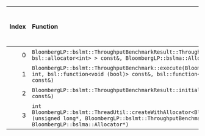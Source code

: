 |   Index | Function                                                                                                                                                                                                                     |   Difference in number of lines |   Function size difference in bytes | Disassembly                                                |   Number of lines in `assume` build |   Number of bytes in `assume` build |   Number of lines in `none` build |   Number of bytes in `none` build |
|--------:|:-----------------------------------------------------------------------------------------------------------------------------------------------------------------------------------------------------------------------------|--------------------------------:|------------------------------------:|:-----------------------------------------------------------|------------------------------------:|------------------------------------:|----------------------------------:|----------------------------------:|
|       0 | `BloombergLP::bslmt::ThroughputBenchmarkResult::ThroughputBenchmarkResult(int, bsl::vector<int, bsl::allocator<int> > const&, BloombergLP::bslma::Allocator*)`                                                               |                              -2 |                                   0 | [Assumed](0.assume.s), [Ignored](0.none.s), [Diff](0.diff) |                                 432 |                             5791712 |                               432 |                           5791296 |
|       1 | `BloombergLP::bslmt::ThroughputBenchmark::execute(BloombergLP::bslmt::ThroughputBenchmarkResult*, int, int, bsl::function<void (bool)> const&, bsl::function<void (bool)> const&, bsl::function<void (bool)> const&)`        |                              -2 |                                 -16 | [Assumed](1.assume.s), [Ignored](1.none.s), [Diff](1.diff) |                                2736 |                             5786016 |                              2752 |                           5785552 |
|       2 | `BloombergLP::bslmt::ThroughputBenchmarkResult::initialize(int, bsl::vector<int, bsl::allocator<int> > const&)`                                                                                                              |                              -6 |                                 -32 | [Assumed](2.assume.s), [Ignored](2.none.s), [Diff](2.diff) |                                 192 |                             5792144 |                               224 |                           5791728 |
|       3 | `int BloombergLP::bslmt::ThreadUtil::createWithAllocator<BloombergLP::bslmt::ThroughputBenchmark_WorkFunction>(unsigned long*, BloombergLP::bslmt::ThroughputBenchmark_WorkFunction const&, BloombergLP::bslma::Allocator*)` |                              -7 |                                 -32 | [Assumed](3.assume.s), [Ignored](3.none.s), [Diff](3.diff) |                                 368 |                             5790832 |                               400 |                           5790384 |